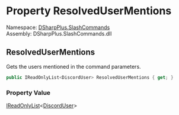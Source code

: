 # Property ResolvedUserMentions

Namespace: [DSharpPlus.SlashCommands](DSharpPlus.SlashCommands.md)  
Assembly: DSharpPlus.SlashCommands.dll

## <a id="DSharpPlus_SlashCommands_InteractionContext_ResolvedUserMentions"></a>ResolvedUserMentions

Gets the users mentioned in the command parameters.

```csharp
public IReadOnlyList<DiscordUser> ResolvedUserMentions { get; }
```

### Property Value

[IReadOnlyList](https://learn.microsoft.com/dotnet/api/system.collections.generic.ireadonlylist\-1)<[DiscordUser](DSharpPlus.Entities.DiscordUser.md)\>


